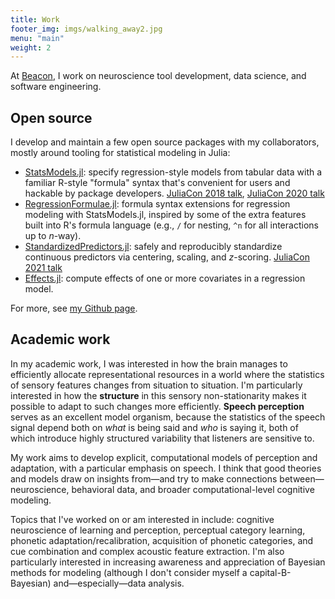 ```yaml
---
title: Work
footer_img: imgs/walking_away2.jpg
menu: "main"
weight: 2
---
```


At [Beacon](https://beacon.bio), I work on neuroscience tool development, data
science, and software engineering.

## Open source

I develop and maintain a few open source packages with my collaborators, mostly
around tooling for statistical modeling in Julia:

- [StatsModels.jl](https://github.com/JuliaStats/StatsModels.jl): specify
  regression-style models from tabular data with a familiar R-style "formula"
  syntax that's convenient for users and hackable by package developers.
  [JuliaCon 2018 talk](https://www.youtube.com/watch?v=HORLJrsghs4), [JuliaCon
  2020 talk](https://www.youtube.com/watch?v=lsEv0-TMk5k)
- [RegressionFormulae.jl](https://github.com/kleinschmidt/RegressionFormulae.jl):
  formula syntax extensions for regression modeling with StatsModels.jl,
  inspired by some of the extra features built into R's formula language (e.g.,
  `/` for nesting, `^n` for all interactions up to _n_-way).
- [StandardizedPredictors.jl](https://github.com/beacon-biosignals/StandardizedPredictors.jl):
  safely and reproducibly standardize continuous predictors via centering,
  scaling, and _z_-scoring.  [JuliaCon 2021
  talk](https://www.youtube.com/watch?v=mAgyr8ZvJNg)
- [Effects.jl](https://github.com/beacon-biosignals/Effects.jl): compute effects
  of one or more covariates in a regression model.

For more, see [my Github page](https://github.com/kleinschmidt).

## Academic work

In my academic work, I was interested in how the brain manages to efficiently
allocate representational resources in a world where the statistics of sensory
features changes from situation to situation. I'm particularly interested in how
the **structure** in this sensory non-stationarity makes it possible to adapt to
such changes more efficiently. **Speech perception** serves as an excellent
model organism, because the statistics of the speech signal depend both on
*what* is being said and *who* is saying it, both of which introduce highly
structured variability that listeners are sensitive to.

My work aims to develop explicit, computational models of perception and
adaptation, with a particular emphasis on speech. I think that good theories and
models draw on insights from—and try to make connections between—neuroscience,
behavioral data, and broader computational-level cognitive modeling.

Topics that I've worked on or am interested in include: cognitive neuroscience
of learning and perception, perceptual category learning, phonetic
adaptation/recalibration, acquisition of phonetic categories, and cue
combination and complex acoustic feature extraction. I'm also particularly
interested in increasing awareness and appreciation of Bayesian methods for
modeling (although I don't consider myself a capital-B-Bayesian)
and—especially—data analysis.
